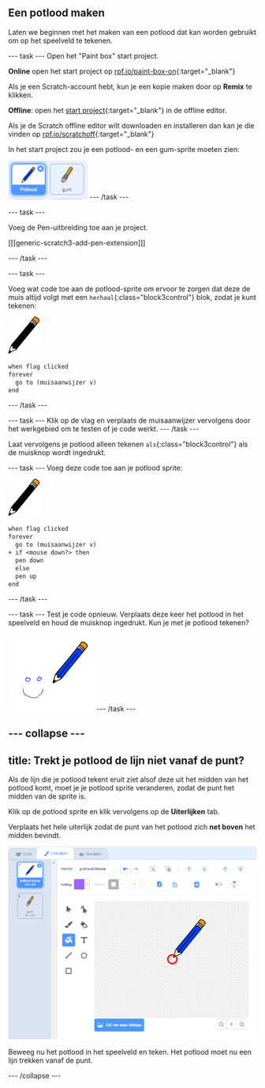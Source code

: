 ## Een potlood maken

Laten we beginnen met het maken van een potlood dat kan worden gebruikt om op het speelveld te tekenen.

--- task --- Open het "Paint box" start project.

**Online** open het start project op [rpf.io/paint-box-on](https://rpf.io/paint-box-on){:target="_blank"}

Als je een Scratch-account hebt, kun je een kopie maken door op **Remix** te klikken.

**Offline**: open het [start project](https://rpf.io/p/nl-NL/paint-box-go){:target="_blank"} in de offline editor.

Als je de Scratch offline editor wilt downloaden en installeren dan kan je die vinden op [rpf.io/scratchoff](https://rpf.io/scratchoff){:target="_blank"}

In het start project zou je een potlood- en een gum-sprite moeten zien:

![schermafdruk](images/paint-starter.png) --- /task ---

--- task ---

Voeg de Pen-uitbreiding toe aan je project.

[[[generic-scratch3-add-pen-extension]]]

--- /task ---

--- task ---

Voeg wat code toe aan de potlood-sprite om ervoor te zorgen dat deze de muis altijd volgt met een `herhaal`{:class="block3control"} blok, zodat je kunt tekenen:

![potlood](images/pencil.png)

```blocks3
when flag clicked
forever
  go to (muisaanwijzer v) 
end
```

--- /task ---

--- task --- Klik op de vlag en verplaats de muisaanwijzer vervolgens door het werkgebied om te testen of je code werkt. --- /task ---

Laat vervolgens je potlood alleen tekenen `als`{:class="block3control"} als de muisknop wordt ingedrukt.

--- task --- Voeg deze code toe aan je potlood sprite:

![potlood](images/pencil.png)

```blocks3
when flag clicked
forever
  go to (muisaanwijzer v)
+ if <mouse down?> then
  pen down
  else
  pen up
end
```

--- /task ---

--- task --- Test je code opnieuw. Verplaats deze keer het potlood in het speelveld en houd de muisknop ingedrukt. Kun je met je potlood tekenen?

![schermafdruk](images/paint-draw.png) --- /task ---

--- collapse ---
---
title: Trekt je potlood de lijn niet vanaf de punt?
---

Als de lijn die je potlood tekent eruit ziet alsof deze uit het midden van het potlood komt, moet je je potlood sprite veranderen, zodat de punt het midden van de sprite is.

Klik op de potlood sprite en klik vervolgens op de **Uiterlijken** tab.

Verplaats het hele uiterlijk zodat de punt van het potlood zich **net boven** het midden bevindt.

![Middelpunt uiterlijk](images/costume-center-annotated.png)

Beweeg nu het potlood in het speelveld en teken. Het potlood moet nu een lijn trekken vanaf de punt.

--- /collapse ---
